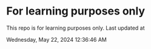 # For learning purposes only
This repo is for learning purposes only.
Last updated at

Wednesday, May 22, 2024 12:36:46 AM

